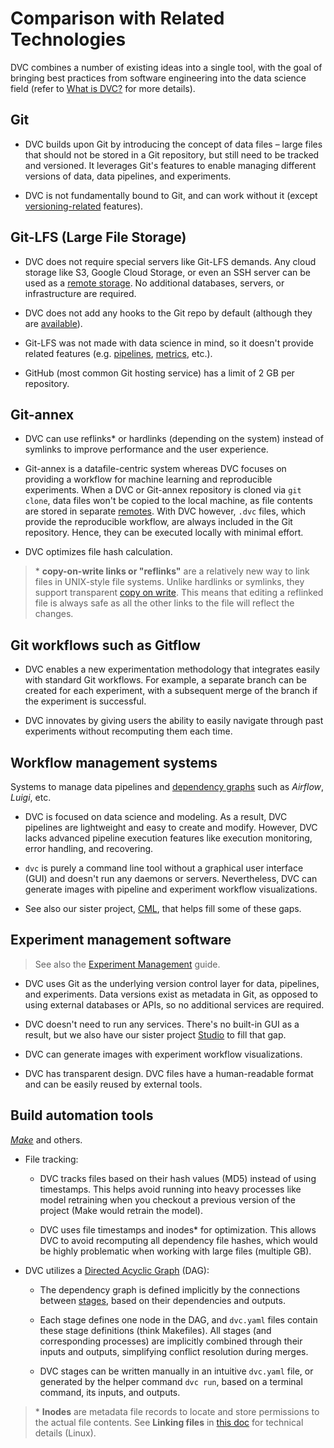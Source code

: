 # Comparison with Related Technologies

DVC combines a number of existing ideas into a single tool, with the goal of
bringing best practices from software engineering into the data science field
(refer to [What is DVC?](/doc/user-guide/what-is-dvc) for more details).

## Git

- DVC builds upon Git by introducing the concept of data files – large files
  that should not be stored in a Git repository, but still need to be tracked
  and versioned. It leverages Git's features to enable managing different
  versions of data, data pipelines, and experiments.

- DVC is not fundamentally bound to Git, and can work without it (except
  [versioning-related](/doc/use-cases/versioning-data-and-models) features).

## Git-LFS (Large File Storage)

- DVC does not require special servers like Git-LFS demands. Any cloud storage
  like S3, Google Cloud Storage, or even an SSH server can be used as a
  [remote storage](/doc/command-reference/remote). No additional databases,
  servers, or infrastructure are required.

- DVC does not add any hooks to the Git repo by default (although they are
  [available](/doc/command-reference/install)).

- Git-LFS was not made with data science in mind, so it doesn't provide related
  features (e.g. [pipelines](/doc/command-reference/dag),
  [metrics](/doc/command-reference/metrics), etc.).

- GitHub (most common Git hosting service) has a limit of 2 GB per repository.

## Git-annex

- DVC can use reflinks\* or hardlinks (depending on the system) instead of
  symlinks to improve performance and the user experience.

- Git-annex is a datafile-centric system whereas DVC focuses on providing a
  workflow for machine learning and reproducible experiments. When a DVC or
  Git-annex repository is cloned via `git clone`, data files won't be copied to
  the local machine, as file contents are stored in separate
  [remotes](/doc/command-reference/remote). With DVC however, `.dvc` files,
  which provide the reproducible workflow, are always included in the Git
  repository. Hence, they can be executed locally with minimal effort.

- DVC optimizes file hash calculation.

> \* **copy-on-write links or "reflinks"** are a relatively new way to link
> files in UNIX-style file systems. Unlike hardlinks or symlinks, they support
> transparent [copy on write](https://en.wikipedia.org/wiki/Copy-on-write). This
> means that editing a reflinked file is always safe as all the other links to
> the file will reflect the changes.

## Git workflows such as Gitflow

- DVC enables a new experimentation methodology that integrates easily with
  standard Git workflows. For example, a separate branch can be created for each
  experiment, with a subsequent merge of the branch if the experiment is
  successful.

- DVC innovates by giving users the ability to easily navigate through past
  experiments without recomputing them each time.

## Workflow management systems

Systems to manage data pipelines and [dependency graphs] such as _Airflow_,
_Luigi_, etc.

- DVC is focused on data science and modeling. As a result, DVC pipelines are
  lightweight and easy to create and modify. However, DVC lacks advanced
  pipeline execution features like execution monitoring, error handling, and
  recovering.

- `dvc` is purely a command line tool without a graphical user interface (GUI)
  and doesn't run any daemons or servers. Nevertheless, DVC can generate images
  with pipeline and experiment workflow visualizations.

- See also our sister project, [CML](https://cml.dev/), that helps fill some of
  these gaps.

[dependency graphs]: /doc/user-guide/pipelines/defining-pipelines

## Experiment management software

> See also the [Experiment Management](/doc/user-guide/experiment-management)
> guide.

- DVC uses Git as the underlying version control layer for data, pipelines, and
  experiments. Data versions exist as metadata in Git, as opposed to using
  external databases or APIs, so no additional services are required.

- DVC doesn't need to run any services. There's no built-in GUI as a result, but
  we also have our sister project [Studio](/doc/studio) to fill that gap.

- DVC can generate images with experiment workflow visualizations.

- DVC has transparent design. <abbr>DVC files</abbr> have a human-readable
  format and can be easily reused by external tools.

## Build automation tools

[_Make_](https://www.gnu.org/software/make/) and others.

- File tracking:

  - DVC tracks files based on their hash values (MD5) instead of using
    timestamps. This helps avoid running into heavy processes like model
    retraining when you checkout a previous version of the project (Make would
    retrain the model).

  - DVC uses file timestamps and inodes\* for optimization. This allows DVC to
    avoid recomputing all dependency file hashes, which would be highly
    problematic when working with large files (multiple GB).

- DVC utilizes a [Directed Acyclic Graph] (DAG):

  - The dependency graph is defined implicitly by the connections between
    [stages](/doc/command-reference/run), based on their
    <abbr>dependencies</abbr> and <abbr>outputs</abbr>.

  - Each stage defines one node in the DAG, and `dvc.yaml` files contain these
    stage definitions (think Makefiles). All stages (and corresponding
    processes) are implicitly combined through their inputs and outputs,
    simplifying conflict resolution during merges.

  - DVC stages can be written manually in an intuitive `dvc.yaml` file, or
    generated by the helper command `dvc run`, based on a terminal command, its
    inputs, and outputs.

> \* **Inodes** are metadata file records to locate and store permissions to the
> actual file contents. See **Linking files** in
> [this doc](http://www.tldp.org/LDP/intro-linux/html/sect_03_03.html) for
> technical details (Linux).

[directed acyclic graph]:
  /doc/user-guide/pipelines/defining-pipelines#directed-acyclic-graph-dag
